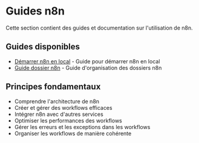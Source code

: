 # Guides n8n

Cette section contient des guides et documentation sur l'utilisation de n8n.

## Guides disponibles

- [Démarrer n8n en local](DEMARRER_N8N_LOCAL.md) - Guide pour démarrer n8n en local
- [Guide dossier n8n](GUIDE_DOSSIER_N8N.md) - Guide d'organisation des dossiers n8n

## Principes fondamentaux

- Comprendre l'architecture de n8n
- Créer et gérer des workflows efficaces
- Intégrer n8n avec d'autres services
- Optimiser les performances des workflows
- Gérer les erreurs et les exceptions dans les workflows
- Organiser les workflows de manière cohérente
